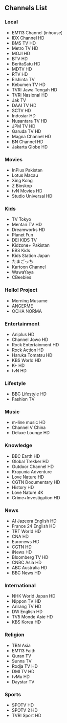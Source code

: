 ## Channels List
### Local
* EM113 Channel (inhouse)
* IDX Channel HD
* BMS TV HD
* Metro TV HD
* MOJI HD
* BTV HD
* BeritaSatu HD
* MDTV HD
* RTV HD
* Elshinta TV
* Kebumen TV HD
* TVRI Jawa Tengah HD
* TVRI Nasional HD
* Jak TV
* DAAI TV HD
* SCTV HD
* Indosiar HD
* Nusantara TV HD
* JPM TV HD
* Garuda TV HD
* Magna Channel HD
* BN Channel HD
* Jakarta Globe HD
### Movies
* InPlus Pakistan
* Lotus Macau
* Xing Kong
* Z Bioskop
* tvN Movies HD
* Studio Universal HD
### Kids
* TV Tokyo
* Mentari TV HD
* Dreamworks HD
* Planet Fun
* DEI KIDS TV
* Kidzone+ Pakistan
* EBS Kids
* Kids Station Japan
* たまごっち
* Kartoon Channel
* WawaYaya
* CBeebies
### Hello! Project
* Morning Musume
* ANGERME
* OCHA NORMA
### Entertainment
* Aniplus HD
* Channel Jowo HD
* Rock Entertainment HD
* Rock Action HD
* Haruka Tomatsu HD
* KBS World HD
* K+ HD
* tvN HD
### Lifestyle
* BBC Lifestyle HD
* Fashion TV
### Music
* m-line music HD
* Channel V China
* Deluxe Lounge HD
### Knowledge
* BBC Earth HD
* Global Trekker HD
* Outdoor Channel HD
* Krayunia Adventure
* Love Nature HD
* CGTN Documentary HD
* History HD
* Love Nature 4K
* Crime+Investigation HD
### News
* Al Jazeera English HD
* France 24 English HD
* TRT World HD
* CNA HD
* Euronews HD
* CGTN HD
* iNews HD
* Bloomberg TV HD
* CNBC Asia HD
* ABC Australia HD
* BBC News HD
### International
* NHK World Japan HD
* Nippon TV HD
* Arirang TV HD
* DW English HD
* TV5 Monde Asie HD
* KBS Korea HD
### Religion
* TBN Asia
* EM113 Faith
* Quran TV
* Sunna TV
* Rodja TV HD
* DMI TV HD
* tvMu HD
* Daystar TV
### Sports
* SPOTV HD
* SPOTV 2 HD
* TVRI Sport HD
